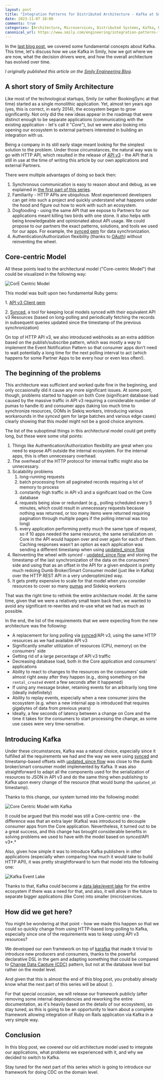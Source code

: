 ```yaml
---
layout: post
title: "Integration Patterns for Distributed Architecture - Kafka at Smily"
date: 2023-11-07 10:00
comments: true
categories: [Architecture, Microservices, Distributed Systems, Kafka, Ruby, Rails]
canonical_url: https://www.smily.com/engineering/integration-patterns-for-distributed-architecture-how-we-use-kafka-in-smily-and-why
---
```


In the [last blog post](https://www.smily.com/engineering/integration-patterns-for-distributed-architecture-intro-to-kafka), we covered some fundamental concepts about Kafka. This time, let's discuss how we use Kafka in Smily, how we got where we are now, what the decision drivers were, and how the overall architecture has evolved over time.

*I originally published this article on the [Smily Engineering Blog](https://www.smily.com/engineering/integration-patterns-for-distributed-architecture-how-we-use-kafka-in-smily-and-why).*

<!--more-->

## A short story of Smily Architecture

Like most of the technological startups, Smily (or rather BookingSync at that time) started as a single monolithic application. Yet, almost ten years ago (yes, this is correct, in early 2014), the ecosystem began to grow significantly. Not only did the new ideas appear in the roadmap that were distinct enough to be separate applications (communicating with the existing application - let's call it "*Core*"), but we were also looking into opening our ecosystem to external partners interested in building an integration with us.

Being a company in its still early stage meant looking for the simplest solution to the problem. Under those circumstances, the natural way was to go with HTTP API, which resulted in the release of [API v3](https://developers.bookingsync.com/reference/) - the API that is still in use at the time of writing this article by our own applications and external Partners.

There were multiple advantages of doing so back then:

1. Synchronous communication is easy to reason about and debug, as we explained in [the first part of this series](https://www.smily.com/engineering/integration-patterns-for-distributed-architecture).
2. Familiarity - HTTP APIs are ubiquitous. Most experienced developers can get into such a project and quickly understand what happens under the hood and figure out how to work with such an ecosystem.
3. Dogfooding - using the same API that we expose to Partners for our applications meant killing two birds with one stone. It also helps with being knowledgeable and opinionated about API usage. We could propose to our partners the exact patterns, solutions, and tools we used for our apps. For example, the [synced gem](https://github.com/BookingSync/synced) for data synchronization.
4. Authentication/Authorization flexibility (thanks to [OAuth](https://oauth.net/2/)) without reinventing the wheel.

## Core-centric Model

All these points lead to the architectural model ("Core-centric Model") that could be visualized in the following way:


![CorE Centric Model](https://dev-to-uploads.s3.amazonaws.com/uploads/articles/8t1ypn3zgtos0a86jwkq.jpg)


This model was built upon two fundamental Ruby gems:

1. [API v3 Client gem](http://github.com/BookingSync/bookingsync-api)

2. [Synced](http://github.com/BookingSync/synced), a tool for keeping local models synced with their equivalent API v3 Resources (based on long-polling and periodically fetching the records in subsequent queries updated since the timestamp of the previous synchronization)

On top of HTTP API v3, we also introduced webhooks as an extra addition based on the publish/subscribe pattern, which was mostly a way to implement the Event Notification Pattern so that consumer apps don't need to wait potentially a long time for the next polling interval to act (which happens for some Partner Apps to be every hour or even less often!).

## The beginning of the problems

This architecture was sufficient and worked quite fine in the beginning, and only occasionally did it cause any more significant issues. At some point, though, problems started to happen on both Core (significant database load caused by the massive traffic in API v3 requiring a considerable number of pumas to handle it) and consumer apps (taking too much time to synchronize resources, OOMs in Siekiq workers, introducing various workarounds in the *synced* gem for large batches and various edge cases) clearly showing that this model might not be a good choice anymore.

The list of the suboptimal things in this architectural model could get pretty long, but these were some vital points:

1. Things like Authentication/Authorization flexibility are great when you need to expose API outside the internal ecosystem. For the internal apps, this is often unnecessary overhead.
2. The overhead of the HTTP protocol for internal traffic might also be unnecessary.
3. Scalability problems
    1. long-running requests
    2. batch processing from all paginated records requiring a lot of memory to process
    3. constantly high traffic in API v3 and a significant load on the Core database
    4. requests being slow or redundant (e.g., polling scheduled every 5 minutes, which could result in unnecessary requests because nothing was returned, or too many items were returned requiring pagination through multiple pages if the polling interval was too long)
    5. every application performing pretty much the same type of request, so if 10 apps needed the same resource, the same serialization on Core in the API would happen over and over again for each of them. Caching responses wasn't an option as each application was sending a different timestamp when using [updated_since flow](https://developers.bookingsync.com/guides/updated-since-flow/)
4. Reinventing the wheel with *synced* - [updated_since flow](https://developers.bookingsync.com/guides/updated-since-flow/) and storing the timestamp of the last synchronization of the data on the consumers’ side and using that as an offset in the API for a given endpoint is pretty much redoing Dumb Broker/Smart Consumer model (just like in Kafka) over the HTTP REST API in a very underoptimized way.
5. It gets pretty expensive to scale for that model when you consider resources to cover so many [pumas](https://github.com/puma/puma) and Sidekiq workers

That was the right time to rethink the entire architecture model. At the same time, given that we were a relatively small team back then, we wanted to avoid any significant re-rewrites and re-use what we had as much as possible.

In the end, the list of the requirements that we were expecting from the new architecture was the following:

- A replacement for long polling via [synced](https://github.com/BookingSync/synced)/API v3, using the same HTTP resources as we had available API v3
- Significantly smaller utilization of resources (CPU, memory) on the consumers' side
- Getting rid of a large percentage of API v3 traffic
- Decreasing database load, both in the Core application and consumers' applications
- Ability to react to changes to the resources on the consumers’ side almost right away after they happen (e.g., doing something on the `rental_created` event a few seconds after it happened)
- If using any message broker, retaining events for an arbitrarily long time (ideally indefinitely)
- Ability to replay events, especially when a new consumer joins the ecosystem (e.g. when a new internal app is introduced that requires gigabytes of data from previous years)
- Ideally, a few seconds of latency between a change on Core and the time it takes for the consumers to start processing the change, as some use cases were very time-sensitive.

## Introducing Kafka

Under these circumstances, Kafka was a natural choice, especially since it fulfilled all the requirements we had and the way we were using [synced](https://github.com/BookingSync/synced) and timestamp-based offsets with [updated_since flow](https://developers.bookingsync.com/guides/updated-since-flow/) was close to the dumb broker/smart consumer model implemented by Kafka. It was also straightforward to adapt all the components used for the serialization of resources to JSON in API v3 and do the same thing when publishing to Kafka upon every change of the resource (that would bump the `updated_at` timestamp).

Thanks to this change, our system turned into the following model:


![Core Centric Model with Kafka](https://dev-to-uploads.s3.amazonaws.com/uploads/articles/7qo950z0x0wuqedtg2gn.jpg)

It could be argued that this model was still a Core-centric one - the difference was that an extra layer (Kafka) was introduced to decouple consumer apps from the Core application. Nevertheless, it turned out to be a great success, and this change has brought considerable benefits in solving problems we used to have with the model based on *synced*/API v3*.*

Also, given how simple it was to introduce Kafka publishers in other applications (especially when comparing how much it would take to build HTTP API), it was pretty straightforward to turn that model into the following one:


![Kafka Event Lake](https://dev-to-uploads.s3.amazonaws.com/uploads/articles/pyo48jejvv2fvfv93kcq.jpg)


Thanks to that, Kafka could become a [data lake/event lake](https://aws.amazon.com/what-is/data-lake/) for the entire ecosystem if there was a need for that, and also, it will allow in the future to separate bigger applications (like Core) into smaller (micro)services.

## How did we get here?

You might be wondering at that point - how we made this happen so that we could so quickly change from using HTTP-based long-polling to Kafka, especially since one of the requirements was to keep using API v3 resources?

We developed our own framework on top of [karafka](http://karafka.io/) that made it trivial to introduce new producers and consumers, thanks to the powerful declarative DSL in the gem and adapting something that could be compared to [Change Data Capture (CDC)](https://www.confluent.io/learn/change-data-capture) pattern, but not at the database level but rather on the model level.

And given that this is almost the end of this blog post, you probably already know what the next part of this series will be about :).

For that special occasion, we will release our framework publicly (after removing some internal dependencies and reworking the entire documentation, as it's heavily based on the details of our ecosystem), so stay tuned, as this is going to be an opportunity to learn about a complete framework allowing integration of Ruby on Rails application via Kafka in a very simple way.

## Conclusion

In this blog post, we covered our old architecture model used to integrate our applications, what problems we experienced with it, and why we decided to switch to Kafka.

Stay tuned for the next part of this series which is going to introduce our framework for doing CDC on the domain level.
